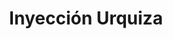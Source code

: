 ---
title: "Inyección Urquiza"
url: /ciudad-autonoma-de-buenos-aires/inyeccion-urquiza/
shop: Autowerkstatt
---